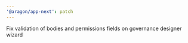 ```yaml
---
'@aragon/app-next': patch
---
```


Fix validation of bodies and permissions fields on governance designer wizard
